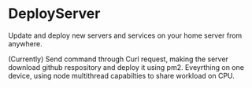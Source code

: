# DeployServer

Update and deploy new servers and services on your home server from anywhere.

(Currently) Send command through Curl request, making the server download github respository and deploy it using pm2.
Eveyrthing on one device, using node multithread capabilties to share workload on CPU.
